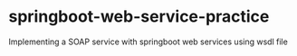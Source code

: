 # springboot-web-service-practice

Implementing a SOAP service with springboot web services using wsdl file
